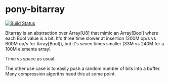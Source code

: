 # pony-bitarray

[![Build Status](https://travis-ci.org/d-led/pony-bitarray.svg?branch=master)](https://travis-ci.org/d-led/pony-bitarray)

Bitarray is an abstraction over Array[U8] that mimic an Array[Bool] where each
Bool value is a bit. It's three time slower at insertion (200M op/s vs
600M op/s for Array[Bool]), but it's seven times smaller (33M vs 240M for a
100M elements array)

Time vs space as usual.

The other use case is to easily push a random number of bits into a buffer. Many
compression algoriths need this at some point.
